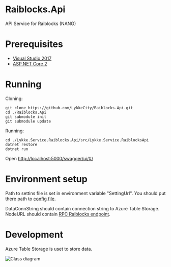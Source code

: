 # Raiblocks.Api
API Service for Raiblocks (NANO)

# Prerequisites

- [Visual Studio 2017](https://www.microsoft.com/net/core#windowsvs2017)
- [ASP.NET Core 2](https://docs.microsoft.com/en-us/aspnet/core/getting-started)

# Running
 
 Cloning:
```
git clone https://github.com/LykkeCity/Raiblocks.Api.git
cd ./Raiblocks.Api
git submodule init
git submodule update
```

Running:
```
cd ./Lykke.Service.Raiblocks.Api/src/Lykke.Service.RaiblocksApi
dotnet restore
dotnet run
```
Open [http://localhost:5000/swagger/ui/#/](http://localhost:5000/swagger/ui/#/)

# Environment setup

Path to settins file is set in environment variable "SettingUrl". You should put there path to [config file](https://github.com/LykkeCity/Raiblocks.Api/blob/dev/Lykke.Service.Raiblocks.Api/src/Lykke.Service.RaiblocksApi/appsettings.json).

DataConnString should contain connection string to Azure Table Storage. NodeURL should contain [RPC Raiblocks endpoint](https://github.com/clemahieu/raiblocks/wiki/RPC-protocol).

# Development

Azure Table Storage is uset to store data.

![Class diagram](https://github.com/LykkeCity/Raiblocks.Api/blob/dev/Lykke.Service.Raiblocks.Api/ClassDiagram.gif)


